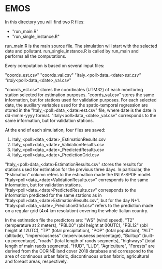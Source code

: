 # EMOS

In this directory you will find two R files:

- "run_main.R"
- "run_single_instance.R"

run_main.R is the main source file. The simulation will start with the selected date and pollutant. run_single_instance.R is called by run_main and performs all the computations.

Every computation is based on several input files:

"coords_est.csv"
"coords_val.csv"
"Italy_\<poll\>data_\<date\>_est.csv"
"Italy_\<poll\>data_\<date\>_val.csv"

"coords_est.csv" stores the coordinates (UTM32) of each monitoring station selected for estimation purposes. "coords_val.csv" stores the same information, but for stations used for validation purposes.
For each selected date, the auxiliary variables used for the spatio-temporal regression are stored in the "Italy_\<poll\>data_\<date\>est.csv" file, where date is the date in dd-mmm-yyyy format.
"Italy\<poll\>data_\<date\>_val.csv" corresponds to the same information, but for validation stations.

At the end of each simulation, four files are saved:

1) Italy_\<poll\>data_\<date\>_EstimationResults.csv
2) Italy_\<poll\>data_\<date\>_ValidationResults.csv
3) Italy_\<poll\>data_\<date\>_PredictedResults.csv
4) Italy_\<poll\>data_\<date\>_PredictionGrid.csv

"Italy_\<poll\>data_\<date\>EstimationResults.csv" stores the results for stations used for estimation for the previous three days. In particular,
the "Estimation" column refers to the estimation made the INLA-SPDE model. "Italy\<poll\>data_\<date\>ValidationResults.csv" corresponds to the same information, but for validation stations. 
"Italy\<poll\>data_\<date\>PredictedResults.csv" corresponds to the information predicted for the same stations as in "Italy\<poll\>data_\<date\>EstimationResults.csv", but for the day N+1.
"Italy\<poll\>data_\<date\>_PredictionGrid.csv" refers to the prediction made on a regular grid (4x4 km resolution) covering the whole Italian country.

In the estimation file the predictors are: "WS" (wind speed), "T2" (temperature at 2 meters), "PBL00" (pbl height at 00UTC), "PBL12" (pbl height at 12UTC), "TP" (total precipitation), "POP" (total population), "ALT" (altitude), "Imperviousness" (imperviousness percentage), "Builtup" (built-up percentage), "roads" (total length of raods segments), "highways" (total length of main raods segments). "HUD", "LUD", "Agriculture", "Forests" are derived from the CORINE land cover 2018 database and correspond to the area of continuous urban fabric, discontinuous urban fabric, agricultural and foreast areas, respectively.

 
